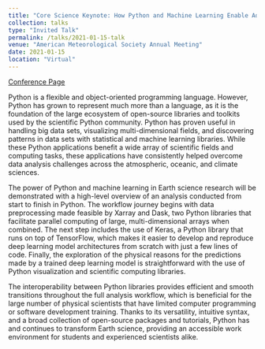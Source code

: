 ```yaml
---
title: "Core Science Keynote: How Python and Machine Learning Enable Advances in Earth Science"
collection: talks
type: "Invited Talk"
permalink: /talks/2021-01-15-talk
venue: "American Meteorological Society Annual Meeting"
date: 2021-01-15
location: "Virtual"
---
```


[Conference Page](https://ams.confex.com/ams/101ANNUAL/meetingapp.cgi/Paper/382755)

Python is a flexible and object-oriented programming language. However, Python has grown to represent much more than a language, as it is the foundation of the large ecosystem of open-source libraries and toolkits used by the scientific Python community. Python has proven useful in handling big data sets, visualizing multi-dimensional fields, and discovering patterns in data sets with statistical and machine learning libraries. While these Python applications benefit a wide array of scientific fields and computing tasks, these applications have consistently helped overcome data analysis challenges across the atmospheric, oceanic, and climate sciences.

The power of Python and machine learning in Earth science research will be demonstrated with a high-level overview of an analysis conducted from start to finish in Python. The workflow journey begins with data preprocessing made feasible by Xarray and Dask, two Python libraries that facilitate parallel computing of large, multi-dimensional arrays when combined. The next step includes the use of Keras, a Python library that runs on top of TensorFlow, which makes it easier to develop and reproduce deep learning model architectures from scratch with just a few lines of code. Finally, the exploration of the physical reasons for the predictions made by a trained deep learning model is straightforward with the use of Python visualization and scientific computing libraries.

The interoperability between Python libraries provides efficient and smooth transitions throughout the full analysis workflow, which is beneficial for the large number of physical scientists that have limited computer programming or software development training. Thanks to its versatility, intuitive syntax, and a broad collection of open-source packages and tutorials, Python has and continues to transform Earth science, providing an accessible work environment for students and experienced scientists alike.
